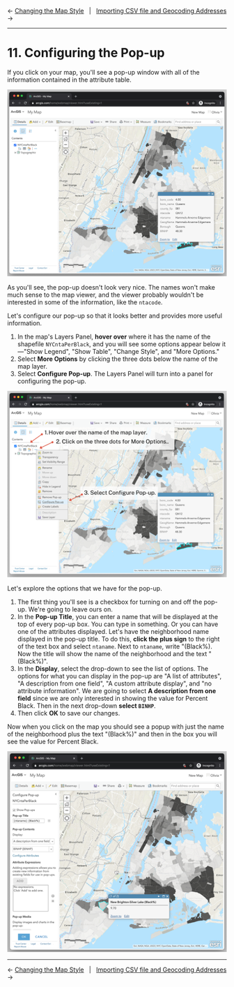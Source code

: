 ← [Changing the Map Style](10-changing-the-map-style.md)&nbsp;&nbsp;&nbsp;|&nbsp;&nbsp;&nbsp;[Importing CSV file and Geocoding Addresses](12-importing-csv-file-and-geocoding-addresses.md) →

---

# 11. Configuring the Pop-up

If you click on your map, you'll see a pop-up window with all of the information contained in the attribute table.

![Screenshot that shows what the automatic pop-up window looks like in ArcGIS Online](../images/uglypopup1.png)

As you'll see, the pop-up doesn't look very nice. The names won't make much sense to the map viewer, and the viewer probably wouldn't be interested in some of the information, like the `ntacode`.

Let's configure our pop-up so that it looks better and provides more useful information.

1. In the map's Layers Panel, **hover over** where it has the name of the shapefile `NYCntaPerBlack`, and you will see some options appear below it—"Show Legend", "Show Table", "Change Style", and "More Options."
2. Select **More Options** by clicking the three dots below the name of the map layer.
3. Select **Configure Pop-up**. The Layers Panel will turn into a panel for configuring the pop-up.

![Screenshot detailing the three steps above on the ArcGIS Online interface](../images/configurepopup.png)

Let's explore the options that we have for the pop-up.

1. The first thing you'll see is a checkbox for turning on and off the pop-up. We're going to leave ours on.
2. In the **Pop-up Title**, you can enter a name that will be displayed at the top of every pop-up box. You can type in something. Or you can have one of the attributes displayed. Let's have the neighborhood name displayed in the pop-up title. To do this, **click the plus sign** to the right of the text box and select `ntaname`. Next to `ntaname`, write "(Black%). Now the title will show the name of the neighborhood and the text "(Black%)".
3. In the **Display**, select the drop-down to see the list of options. The options for what you can display in the pop-up are "A list of attributes", "A description from one field", "A custom attribute display", and "no attribute information". We are going to select **A description from one field** since we are only interested in showing the value for Percent Black. Then in the next drop-down **select `BINHP`**.
4. Then click **OK** to save our changes.

Now when you click on the map you should see a popup with just the name of the neighborhood plus the text "(Black%)" and then in the box you will see the value for Percent Black.

![Screenshot that shows what the map and the pop-up looks like after the steps above](../images/configurepopup2.png)

---

← [Changing the Map Style](10-changing-the-map-style.md)&nbsp;&nbsp;&nbsp;|&nbsp;&nbsp;&nbsp;[Importing CSV file and Geocoding Addresses](12-importing-csv-file-and-geocoding-addresses.md) →